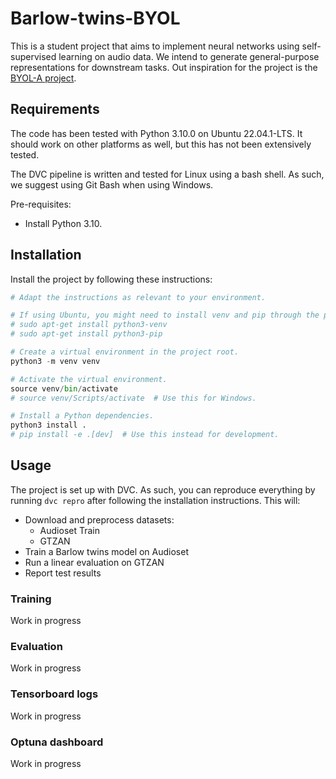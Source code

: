 # Barlow-twins-BYOL

This is a student project that aims to implement neural networks using self-supervised learning on audio data. We intend to generate general-purpose representations for downstream tasks. Out inspiration for the project is the [BYOL-A project](https://github.com/nttcslab/byol-a).

## Requirements

The code has been tested with Python 3.10.0 on Ubuntu 22.04.1-LTS.
It should work on other platforms as well, but this has not been extensively tested.

The DVC pipeline is written and tested for Linux using a bash shell. As such, we suggest
using Git Bash when using Windows.

Pre-requisites:
- Install Python 3.10.

## Installation

Install the project by following these instructions:

```python
# Adapt the instructions as relevant to your environment.

# If using Ubuntu, you might need to install venv and pip through the package manager:
# sudo apt-get install python3-venv
# sudo apt-get install python3-pip

# Create a virtual environment in the project root.
python3 -m venv venv

# Activate the virtual environment.
source venv/bin/activate
# source venv/Scripts/activate  # Use this for Windows.

# Install a Python dependencies.
python3 install .
# pip install -e .[dev]  # Use this instead for development.
```

## Usage

The project is set up with DVC. As such, you can reproduce everything by running `dvc repro` after following the installation instructions. This will:
- Download and preprocess datasets:
  - Audioset Train
  - GTZAN
- Train a Barlow twins model on Audioset
- Run a linear evaluation on GTZAN
- Report test results

### Training

Work in progress

### Evaluation

Work in progress

### Tensorboard logs

Work in progress

### Optuna dashboard

Work in progress